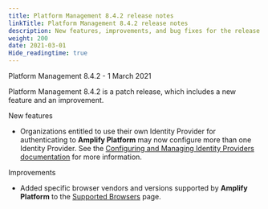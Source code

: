 ```yaml
---
title: Platform Management 8.4.2 release notes
linkTitle: Platform Management 8.4.2 release notes
description: New features, improvements, and bug fixes for the release.
weight: 200
date: 2021-03-01
Hide_readingtime: true
---
```


Platform Management 8.4.2 - 1 March 2021

Platform Management 8.4.2 is a patch release, which includes a new feature and an improvement.

New features

* Organizations entitled to use their own Identity Provider for authenticating to **Amplify Platform** may now configure more than one Identity Provider. See the [Configuring and Managing Identity Providers documentation](https://docs.axway.com/csh?context=62555476) for more information.

Improvements

* Added specific browser vendors and versions supported by **Amplify Platform** to the [Supported Browsers](https://platform.axway.com/browser) page.
